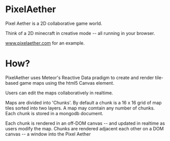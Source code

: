 PixelAether
===========

Pixel Aether is a 2D collaborative game world.

Think of a 2D minecraft in creative mode -- all running in your browser.

www.pixelaether.com for an example.

How?
====

PixelAether uses Meteor's Reactive Data pradigm to create and render tile-based 
game maps using the html5 Canvas element. 

Users can edit the maps collaboratively in realtime. 

Maps are divided into 'Chunks'. By default a chunk is a 16 x 16 grid of map tiles 
sorted into two layers. A map may comtain any number of chunks. Each chunk is 
stored in a mongodb document.

Each chunk is rendered in an off-DOM canvas -- and updated in realtime as users
modify the map. Chunks are rendered adjacent each other on a DOM canvas 
-- a window into the Pixel Aether
